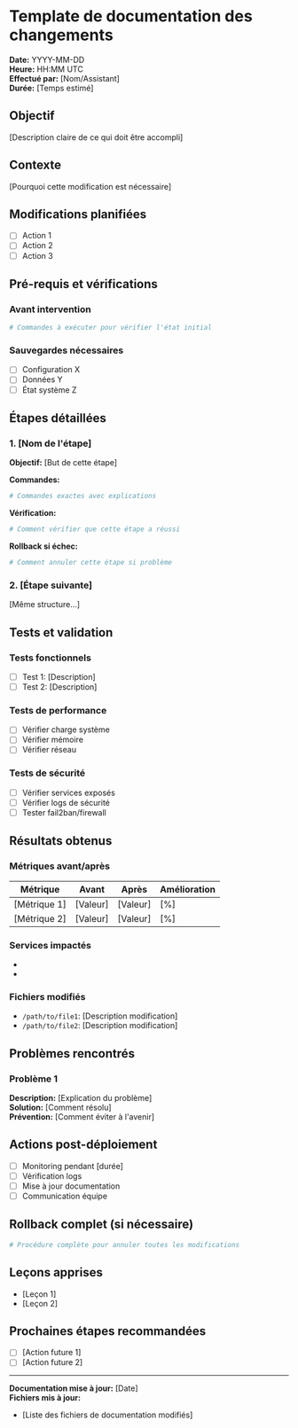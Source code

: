 # Template de documentation des changements

**Date:** YYYY-MM-DD  
**Heure:** HH:MM UTC  
**Effectué par:** [Nom/Assistant]  
**Durée:** [Temps estimé]

## Objectif
[Description claire de ce qui doit être accompli]

## Contexte
[Pourquoi cette modification est nécessaire]

## Modifications planifiées
- [ ] Action 1
- [ ] Action 2  
- [ ] Action 3

## Pré-requis et vérifications
### Avant intervention
```bash
# Commandes à exécuter pour vérifier l'état initial
```

### Sauvegardes nécessaires
- [ ] Configuration X
- [ ] Données Y
- [ ] État système Z

## Étapes détaillées

### 1. [Nom de l'étape]
**Objectif:** [But de cette étape]

**Commandes:**
```bash
# Commandes exactes avec explications
```

**Vérification:**
```bash
# Comment vérifier que cette étape a réussi
```

**Rollback si échec:**
```bash
# Comment annuler cette étape si problème
```

### 2. [Étape suivante]
[Même structure...]

## Tests et validation
### Tests fonctionnels
- [ ] Test 1: [Description]
- [ ] Test 2: [Description]

### Tests de performance
- [ ] Vérifier charge système
- [ ] Vérifier mémoire
- [ ] Vérifier réseau

### Tests de sécurité
- [ ] Vérifier services exposés
- [ ] Vérifier logs de sécurité
- [ ] Tester fail2ban/firewall

## Résultats obtenus

### Métriques avant/après
| Métrique | Avant | Après | Amélioration |
|----------|-------|-------|--------------|
| [Métrique 1] | [Valeur] | [Valeur] | [%] |
| [Métrique 2] | [Valeur] | [Valeur] | [%] |

### Services impactés
- [Service 1]: [Impact]
- [Service 2]: [Impact]

### Fichiers modifiés
- `/path/to/file1`: [Description modification]
- `/path/to/file2`: [Description modification]

## Problèmes rencontrés
### Problème 1
**Description:** [Explication du problème]  
**Solution:** [Comment résolu]  
**Prévention:** [Comment éviter à l'avenir]

## Actions post-déploiement
- [ ] Monitoring pendant [durée]
- [ ] Vérification logs
- [ ] Mise à jour documentation
- [ ] Communication équipe

## Rollback complet (si nécessaire)
```bash
# Procédure complète pour annuler toutes les modifications
```

## Leçons apprises
- [Leçon 1]
- [Leçon 2]

## Prochaines étapes recommandées
- [ ] [Action future 1]
- [ ] [Action future 2]

---
**Documentation mise à jour:** [Date]  
**Fichiers mis à jour:**
- [Liste des fichiers de documentation modifiés]